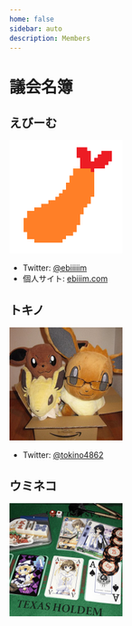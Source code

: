 ```yaml
---
home: false
sidebar: auto
description: Members
---
```


# 議会名簿

## えびーむ

<img src="./icon_ebiiim.png" alt="icon_ebiiim" width="200px"/>

<!--
- 活動中: 2018.02.08 −
-->
- Twitter: [@ebiiiiim](https://twitter.com/ebiiiiim)
- 個人サイト: [ebiiim.com](https://ebiiim.com)

## トキノ

<img src="./icon_tokino.jpg" alt="icon_tokino" width="200px"/>

<!--
- 活動中: 2018.02.08 −
-->
- Twitter: [@tokino4862](https://twitter.com/tokino4862)

## ウミネコ

<img src="./icon_umineko.png" alt="icon_umineko" width="200px"/>

<!--
- 活動中: 2018.08.15 −
-->